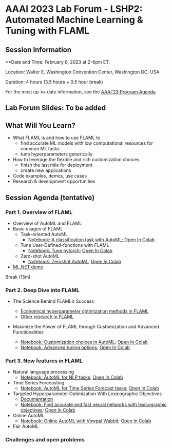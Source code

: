 # AAAI 2023 Lab Forum - LSHP2: Automated Machine Learning & Tuning with FLAML

## Session Information

**Date and Time: February 8, 2023 at 2-6pm ET.

Location: Walter E. Washington Convention Center, Washington DC, USA

Duration: 4 hours (3.5 hours + 0.5 hour break)

For the most up-to-date information, see the [AAAI'23 Program Agenda](https://aaai.org/Conferences/AAAI-23/aaai23tutorials/)

## Lab Forum Slides: To be added

## What Will You Learn?

- What FLAML is and how to use FLAML to
    - find accurate ML models with low computational resources for common ML tasks
    - tune hyperparameters generically
- How to leverage the flexible and rich customization choices
  - finish the last mile for deployment
  - create new applications
- Code examples, demos, use cases
- Research & development opportunities

## Session Agenda (tentative)

### **Part 1. Overview of FLAML**

- Overview of AutoML and FLAML
- Basic usages of FLAML
    - Task-oriented AutoML
        - [Notebook: A classification task with AutoML](https://github.com/microsoft/FLAML/blob/tutorial-aaai23/notebook/automl_classification.ipynb); [Open In Colab](https://colab.research.google.com/github/microsoft/FLAML/blob/tutorial-aaai23/notebook/automl_classification.ipynb)
    - Tune User-Defined-functions with FLAML
        - [Notebook: Tune pytorch](https://github.com/microsoft/FLAML/blob/tutorial-aaai23/notebook/tune_pytorch.ipynb); [Open In Colab](https://colab.research.google.com/github/microsoft/FLAML/blob/tutorial-aaai23/notebook/tune_pytorch.ipynb)
    - Zero-shot AutoML
        - [Notebook: Zeroshot AutoML](https://github.com/microsoft/FLAML/blob/tutorial-aaai23/notebook/zeroshot_lightgbm.ipynb); [Open In Colab](https://colab.research.google.com/github/microsoft/FLAML/blob/tutorial-aaai23/notebook/zeroshot_lightgbm.ipynb)
- [ML.NET demo](https://docs.microsoft.com/dotnet/machine-learning/tutorial-aaai23/predict-prices-with-model-builder)

Break (15m)

### **Part 2. Deep Dive into FLAML**
- The Science Behind FLAML’s Success
    - [Economical hyperparameter optimization methods in FLAML](https://microsoft.github.io/FLAML/docs/Use-Cases/Tune-User-Defined-Function/#hyperparameter-optimization-algorithm)
    - [Other research in FLAML](https://microsoft.github.io/FLAML/docs/Research)

- Maximize the Power of FLAML through Customization and Advanced Functionalities

    - [Notebook: Customization choices in AutoML](https://github.com/microsoft/FLAML/blob/tutorial-aaai23/notebook/automl_classification.ipynb); [Open In Colab](https://colab.research.google.com/github/microsoft/FLAML/blob/tutorial-aaai23/notebook/automl_classification.ipynb)
    - [Notebook: Advanced tuning options](https://github.com/microsoft/FLAML/blob/tutorial-aaai23/notebook/tune_demo.ipynb); [Open In Colab](https://colab.research.google.com/github/microsoft/FLAML/blob/tutorial-aaai23/notebook/tune_demo.ipynb)


### **Part 3. New features in FLAML**
- Natural language processing
    - [Notebook: AutoML for NLP tasks](https://github.com/microsoft/FLAML/blob/tutorial-aaai23/notebook/automl_nlp.ipynb); [Open In Colab](https://colab.research.google.com/github/microsoft/FLAML/blob/tutorial-aaai23/notebook/automl_nlp.ipynb)
- Time Series Forecasting
    - [Notebook: AutoML for Time Series Forecast tasks](https://github.com/microsoft/FLAML/blob/tutorial-aaai23/notebook/automl_time_series_forecast.ipynb); [Open In Colab](https://colab.research.google.com/github/microsoft/FLAML/blob/tutorial-aaai23/notebook/automl_time_series_forecast.ipynb)
- Targeted Hyperparameter Optimization With Lexicographic Objectives
    - [Documentation](https://microsoft.github.io/FLAML/docs/Use-Cases/Tune-User-Defined-Function/#lexicographic-objectives)
    - [Notebook: Find accurate and fast neural networks with lexicographic objectives](https://github.com/microsoft/FLAML/blob/tutorial-aaai23/notebook/tune_lexicographic.ipynb); [Open In Colab](https://colab.research.google.com/github/microsoft/FLAML/blob/tutorial-aaai23/notebook/tune_lexicographic.ipynb)
- Online AutoML
    - [Notebook: Online AutoML with Vowpal Wabbit](https://github.com/microsoft/FLAML/blob/tutorial-aaai23/notebook/autovw.ipynb); [Open In Colab](https://colab.research.google.com/github/microsoft/FLAML/blob/tutorial-aaai23/notebook/autovw.ipynb)
- Fair AutoML
### Challenges and open problems
